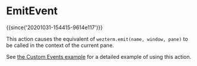 # EmitEvent

{{since('20201031-154415-9614e117')}}

This action causes the equivalent of `wezterm.emit(name, window, pane)` to be
called in the context of the current pane.

See [the Custom Events example](../wezterm/on.md#custom-events) for a detailed
example of using this action.

